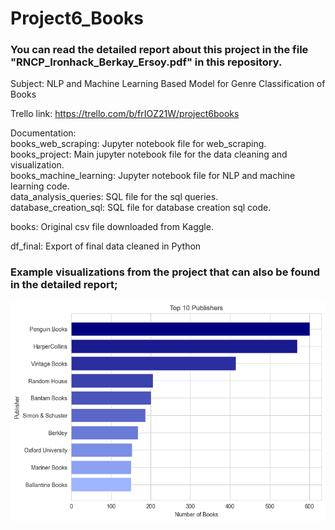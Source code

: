 # Project6_Books

### You can read the detailed report about this project in the file "RNCP_Ironhack_Berkay_Ersoy.pdf" in this repository.

Subject: NLP and Machine Learning Based Model for Genre Classification of Books


Trello link: https://trello.com/b/frIOZ21W/project6books

Documentation:  
books_web_scraping: Jupyter notebook file for web_scraping.  
books_project: Main jupyter notebook file for the data cleaning and visualization.  
books_machine_learning: Jupyter notebook file for NLP and machine learning code.  
data_analysis_queries: SQL file for the sql queries.  
database_creation_sql: SQL file for database creation sql code.  

books: Original csv file downloaded from Kaggle.

df_final: Export of final data cleaned in Python 

### Example visualizations from the project that can also be found in the detailed report;
![Screenshot](top10publishers.png)
